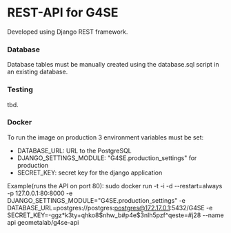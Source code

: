 # REST-API for G4SE
Developed using Django REST framework.

### Database
Database tables must be manually created using the database.sql script in an existing database.

### Testing
tbd.

### Docker
To run the image on production 3 environment variables must be set:
- DATABASE_URL: URL to the PostgreSQL
- DJANGO_SETTINGS_MODULE: "G4SE.production_settings" for production
- SECRET_KEY: secret key for the django application

Example(runs the API on port 80):
sudo docker run -t -i -d --restart=always -p 127.0.0.1:80:8000 -e DJANGO_SETTINGS_MODULE="G4SE.production_settings" -e DATABASE_URL=postgres://postgres:postgres@172.17.0.1:5432/G4SE -e SECRET_KEY=-ggz*k3ty+qhko8$nhw_b#p4e$3nlh5pzf^qeste=#j28 --name api geometalab/g4se-api